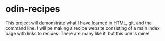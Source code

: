 # odin-recipes

This project will demonstrate what I have learned in HTML, git, and the command line.
I will be making a recipe website consisting of a main index page with links to recipes.
There are many like it, but this one is mine!
